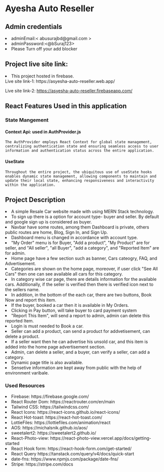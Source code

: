 # Ayesha Auto Reseller
 ## Admin credentials
<li>adminEmail:< abusurajbd@gmail.com > </li>
<li>adminPassword:<@bSuraj123></li>
<li>Please Turn off your add blocker</li>

## Project live site link:
  
<li>
This project hosted in firebase. <br/>
 Live site link-1: https://asyesha-auto-reseller.web.app/

 Live site link-2: https://asyesha-auto-reseller.firebaseapp.com/

</li>

## React Features Used in this application

###  State Mangement 
 #### Context Api: <b>used in AuthProvider.js </b>
    The AuthProvider employs React Context for global state management, centralizing authentication state and ensuring seamless access to user information and authentication status across the entire application.
 ####  UseState
    Throughout the entire project, the ubiquitous use of useState hooks enables dynamic state management, allowing components to maintain and update their local state, enhancing responsiveness and interactivity within the application.



## Project Description
<li>A simple Resale Car website made with using MERN Stack technology.</li>
<li>To sign up there is a option for account type- buyer and seller. By default and google sign up is considered as buyer.</li>
<li>Navbar have some routes, among them  Dashboard is private, others public routes are home, Blog, Sign In, and Sign Up.</li> 
<li>Dashboard menu is changed in accordance with account type.</li>
<li>"My Order" menu is for Buyer, "Add a product", "My Product" are for seller, and "All seller", "all Buyer", "add a category", and "Reported Item" are for admin.
<li>Home page have a few section such as banner, Cars cateogry, FAQ, and Advertisement.</li> 
<li>Categories are  shown on the home page, moreover, if user click "See All Cars" then one  can see available all cars for this category.</li> 
<li>In category wise car page, there are details information for the available cars. Additionally, if the seller is verified then there is verified icon next to the sellers name.</li> 
<li>In addition, in the bottom of the each car, there are two buttons, Book Now and report this item.</li>
<li>If the buyer, booked a car then it is available in  My Orders.</li>
<li>Clicking in Pay button, will take buyer to card payment system</li>
<li>"Report This Item", will send a report to admin, admin can delete this reported Item.</li>
<li>Login is must needed to Book a car.</li> 
<li>Seller can add a product, can send a product for addvetisement, can delete a product.</li>
<li>If a seller want then he can advertise his unsold car, and this item is added into the home page advertisement section.</li>
<li>Admin, can delete a seller, and a buyer, can verify a seller, can add a category.</li>  
<li>Dynamic page title is also available.</li> 
<li>Sensetive information are kept away from public with the help of environment varibale.</li>





### Used Resources 
<li>Firebase: https://firebase.google.com/</li>
<li>React Router Dom: https://reactrouter.com/en/main</li>
<li>Tailwind CSS: https://tailwindcss.com/</li>
<li>React Icons: https://react-icons.github.io/react-icons/</li>
<li>React Hot-toast: https://react-hot-toast.com/</li>
<li>LottieFiles: https://lottiefiles.com/animation/react</li>
<li>AOS: https://michalsnik.github.io/aos/</li>
<li>sweetalert2: https://sweetalert2.github.io/</li>
<li>React-Photo-view: https://react-photo-view.vercel.app/docs/getting-started</li>
<li>React Hook form: https://react-hook-form.com/get-started/</li>
<li>React Query  https://tanstack.com/query/v4/docs/quick-start</li>
<li>date-fns: https://www.npmjs.com/package/date-fns/</li>
<li>Stripe: https://stripe.com/docs</li>


 